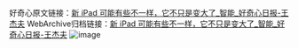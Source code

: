好奇心原文链接：[新 iPad 可能有些不一样，它不只是变大了_智能_好奇心日报-王杰夫](https://www.qdaily.com/articles/9153.html)
WebArchive归档链接：[新 iPad 可能有些不一样，它不只是变大了_智能_好奇心日报-王杰夫](http://web.archive.org/web/20190623153814/https://www.qdaily.com/articles/9153.html)
![image](http://ww3.sinaimg.cn/large/007d5XDply1g3ve8qcs38j30u02nj4qp)